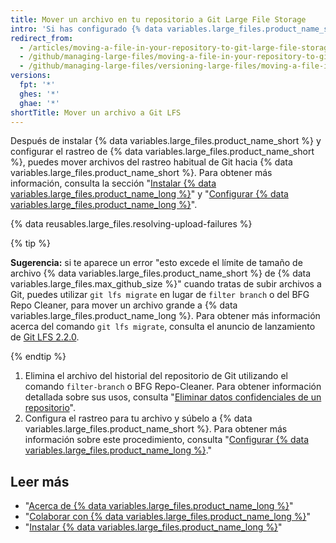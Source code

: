 ```yaml
---
title: Mover un archivo en tu repositorio a Git Large File Storage
intro: 'Si has configurado {% data variables.large_files.product_name_short %}, y tienes un archivo existente en tu repositorio que debe ser rastreado en {% data variables.large_files.product_name_short %}, debes primero eliminarlo de tu repositorio.'
redirect_from:
  - /articles/moving-a-file-in-your-repository-to-git-large-file-storage
  - /github/managing-large-files/moving-a-file-in-your-repository-to-git-large-file-storage
  - /github/managing-large-files/versioning-large-files/moving-a-file-in-your-repository-to-git-large-file-storage
versions:
  fpt: '*'
  ghes: '*'
  ghae: '*'
shortTitle: Mover un archivo a Git LFS
---
```


Después de instalar {% data variables.large_files.product_name_short %} y configurar el rastreo de {% data variables.large_files.product_name_short %}, puedes mover archivos del rastreo habitual de Git hacia {% data variables.large_files.product_name_short %}. Para obtener más información, consulta la sección "[Instalar {% data variables.large_files.product_name_long %}](/github/managing-large-files/installing-git-large-file-storage)" y "[Configurar {% data variables.large_files.product_name_long %}](/github/managing-large-files/configuring-git-large-file-storage)".

{% data reusables.large_files.resolving-upload-failures %}

{% tip %}

**Sugerencia:** si te aparece un error "esto excede el límite de tamaño de archivo {% data variables.large_files.product_name_short %} de {% data variables.large_files.max_github_size %}" cuando tratas de subir archivos a Git, puedes utilizar `git lfs migrate` en lugar de `filter branch` o del BFG Repo Cleaner, para mover un archivo grande a {% data variables.large_files.product_name_long %}. Para obtener más información acerca del comando `git lfs migrate`, consulta el anuncio de lanzamiento de [Git LFS 2.2.0](https://github.com/blog/2384-git-lfs-2-2-0-released).

{% endtip %}

1.  Elimina el archivo del historial del repositorio de Git utilizando el comando `filter-branch` o BFG Repo-Cleaner. Para obtener información detallada sobre sus usos, consulta "[Eliminar datos confidenciales de un repositorio](/articles/removing-sensitive-data-from-a-repository)".
2. Configura el rastreo para tu archivo y súbelo a {% data variables.large_files.product_name_short %}. Para obtener más información sobre este procedimiento, consulta "[Configurar {% data variables.large_files.product_name_long %}](/articles/configuring-git-large-file-storage)."

## Leer más

- "[Acerca de {% data variables.large_files.product_name_long %}](/articles/about-git-large-file-storage)"
- "[Colaborar con {% data variables.large_files.product_name_long %}](/articles/collaboration-with-git-large-file-storage)"
- "[Instalar {% data variables.large_files.product_name_long %}](/articles/installing-git-large-file-storage)"
